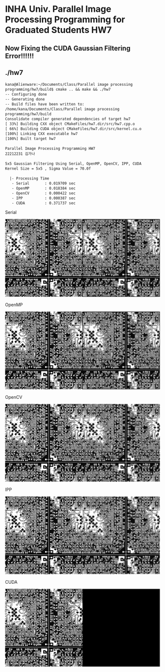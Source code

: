 # INHA Univ. Parallel Image Processing Programming for Graduated Students HW7

## Now Fixing the CUDA Gaussian Filtering Error!!!!!!

## ./hw7

```
kana@Alienware:~/Documents/Class/Parallel image processing programming/hw7/build$ cmake .. && make && ./hw7
-- Configuring done
-- Generating done
-- Build files have been written to: /home/kana/Documents/Class/Parallel image processing programming/hw7/build
Consolidate compiler generated dependencies of target hw7
[ 33%] Building CXX object CMakeFiles/hw7.dir/src/hw7.cpp.o
[ 66%] Building CUDA object CMakeFiles/hw7.dir/src/kernel.cu.o
[100%] Linking CXX executable hw7
[100%] Built target hw7

Parallel Image Processing Programming HW7
22212231 김가나

5x5 Gaussian Filtering Using Serial, OpenMP, OpenCV, IPP, CUDA
Kernel Size = 5x5 , Sigma Value = 70.0f

  |- Processing Time
   - Serial       : 0.019709 sec
   - OpenMP       : 0.018384 sec
   - OpenCV       : 0.000422 sec
   - IPP          : 0.000387 sec
   - CUDA         : 0.371737 sec
```

<p align="center">
  <p>Serial</p>
  <img src="./result/serial.png"/>
  <p>OpenMP</p>
  <img src="./result/omp.png"/>
  <p>OpenCV</p>
  <img src="./result/cv.png"/>
  <p>IPP</p>
  <img src="./result/ipp.png"/>
  <p>CUDA</p>
  <img src="./result/cuda.png"/>
</p>
